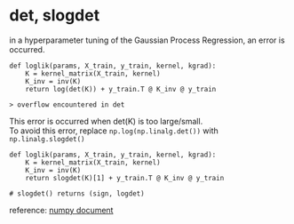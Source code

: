 # det, slogdet
in a hyperparameter tuning of the Gaussian Process Regression, an error is occurred.

```
def loglik(params, X_train, y_train, kernel, kgrad):
	K = kernel_matrix(X_train, kernel)
	K_inv = inv(K)
	return log(det(K)) + y_train.T @ K_inv @ y_train

> overflow encountered in det
```

This error is occurred when det(K) is too large/small.  
To avoid this error, replace `np.log(np.linalg.det())` with `np.linalg.slogdet()`

```
def loglik(params, X_train, y_train, kernel, kgrad):
	K = kernel_matrix(X_train, kernel)
	K_inv = inv(K)
	return slogdet(K)[1] + y_train.T @ K_inv @ y_train

# slogdet() returns (sign, logdet)
```

reference: [numpy document](https://numpy.org/doc/stable/reference/generated/numpy.linalg.slogdet.html)
